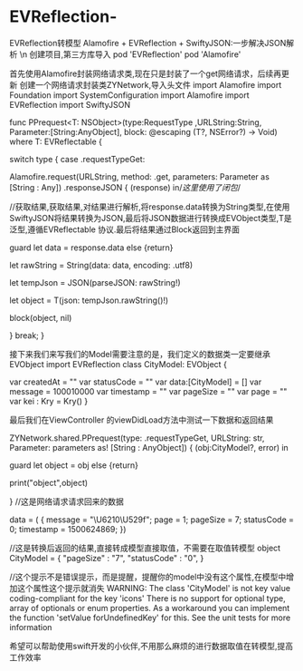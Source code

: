 # EVReflection-
EVReflection转模型
Alamofire + EVReflection + SwiftyJSON:一步解决JSON解析
\n
创建项目,第三方库导入
pod 'EVReflection'
pod 'Alamofire'

首先使用Alamofire封装网络请求类,现在只是封装了一个get网络请求，后续再更新
创建一个网络请求封装类ZYNetwork,导入头文件
import Alamofire
import Foundation
import SystemConfiguration
import Alamofire
import EVReflection
import SwiftyJSON

func PPrequest<T: NSObject>(type:RequestType ,URLString:String, Parameter:[String:AnyObject], block: @escaping (T?, NSError?) -> Void) where T: EVReflectable {

switch type {
case .requestTypeGet:

Alamofire.request(URLString, method: .get, parameters: Parameter as [String : Any])
.responseJSON { (response) in/*这里使用了闭包*/

//获取结果,获取结果,对结果进行解析,将response.data转换为String类型,在使用SwiftyJSON将结果转换为JSON,最后将JSON数据进行转换成EVObject类型,T是泛型,遵循EVReflectable 协议.最后将结果通过Block返回到主界面

guard let data = response.data else {return}

let rawString = String(data: data, encoding: .utf8)

let tempJson = JSON(parseJSON: rawString!)

let object = T(json: tempJson.rawString()!)

block(object, nil)

}
break;
}



接下来我们来写我们的Model需要注意的是，我们定义的数据类一定要继承EVObject
import EVReflection
class CityModel: EVObject {

var createdAt = ""
var statusCode  = ""
var data:[CityModel] = []
var message  = 100010000
var timestamp = ""
var pageSize  = ""
var page  = ""
var kei : Kry = Kry()
}


最后我们在ViewController 的viewDidLoad方法中测试一下数据和返回结果

ZYNetwork.shared.PPrequest(type: .requestTypeGet, URLString: str, Parameter: parameters as! [String : AnyObject]) { (obj:CityModel?, error) in

guard let object = obj else {return}

print("object",object)

}
//这是网络请求请求回来的数据

data =     (
{
message = "\U6210\U529f";
page = 1;
pageSize = 7;
statusCode = 0;
timestamp = 1500624869;
})

//这是转换后返回的结果,直接转成模型直接取值，不需要在取值转模型
object CityModel = {
"pageSize" : "7",
"statusCode" : "0",
}

//这个提示不是错误提示，而是提醒，提醒你的model中没有这个属性,在模型中增加这个属性这个提示就消失
WARNING: The class 'CityModel' is not key value coding-compliant for the key 'icons'
There is no support for optional type, array of optionals or enum properties.
As a workaround you can implement the function 'setValue forUndefinedKey' for this. See the unit tests for more information


希望可以帮助使用swift开发的小伙伴,不用那么麻烦的进行数据取值在转模型,提高工作效率




